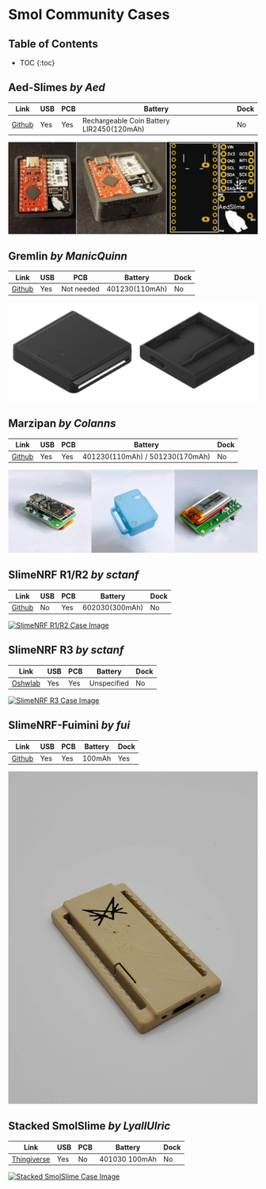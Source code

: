 # Smol Community Cases

## Table of Contents
* TOC
{:toc}

## Aed-Slimes *by Aed*

| Link                                          | USB | PCB | Battery                                   | Dock |
| --------------------------------------------- | --- | --- | ----------------------------------------- | ---- |
| [Github](https://github.com/Aed-1/Aed-Slimes) | Yes | Yes | Rechargeable Coin Battery LIR2450(120mAh) | No   |

[
<img src="https://raw.githubusercontent.com/Aed-1/Aed-Slimes/refs/heads/main/img/Aed-Slime.png"
    class="caseImage"
    alt="Aed-Slimes Case Image"/>
](https://github.com/Aed-1/Aed-Slimes)

## Gremlin *by ManicQuinn*


| Link                                                    | USB | PCB        | Battery        | Dock |
| ------------------------------------------------------- | --- | ---------- | -------------- | ---- |
| [Github](https://github.com/ManicQuinn/SlimeVR-Gremlin) | Yes | Not needed | 401230(110mAh) | No   |

[
<img src="https://raw.githubusercontent.com/ManicQuinn/SlimeVR-Gremlin/refs/heads/main/photos/GremlinTrackers.png"
    class="caseImage"
    alt="Gremlin Case Image"/>
](https://github.com/ManicQuinn/SlimeVR-Gremlin)

## Marzipan *by Colanns*

| Link                                           | USB | PCB | Battery                         | Dock |
| ---------------------------------------------- | --- | --- | ------------------------------- | ---- |
| [Github](https://github.com/colasama/Marzipan) | Yes | Yes | 401230(110mAh) / 501230(170mAh) | No   |

[
<img src="https://raw.githubusercontent.com/colasama/Marzipan/refs/heads/main/assets/sample.jpg"
    class="caseImage"
    alt="Marzipan Case Image"/>
](https://github.com/colasama/Marzipan)

## SlimeNRF R1/R2 *by sctanf*

| Link                                                         | USB | PCB | Battery        | Dock |
| ------------------------------------------------------------ | --- | --- | -------------- | ---- |
| [Github](https://github.com/SlimeVR/SlimeVR-Tracker-nRF-PCB) | No  | Yes | 602030(300mAh) | No   |

[
<img src="https://raw.githubusercontent.com/SlimeVR/SlimeVR-Tracker-nRF-PCB/refs/heads/main/images/DSC_0067.webp"
    class="caseImage"
    alt="SlimeNRF R1/R2 Case Image"/>
](https://github.com/SlimeVR/SlimeVR-Tracker-nRF-PCB)

## SlimeNRF R3 *by sctanf*

| Link                                            | USB | PCB | Battery     | Dock |
| ----------------------------------------------- | --- | --- | ----------- | ---- |
| [Oshwlab](https://oshwlab.com/sctanf/slimenrf3) | Yes | Yes | Unspecified | No   |

[
<img src="https://image.easyeda.com/pullimage/yqgxTM1PciHEAJCbQuXxcXNqxEJMzmkE2ujd4QaK.jpeg"
    class="caseImage"
    alt="SlimeNRF R3 Case Image"/>
](https://oshwlab.com/sctanf/slimenrf3)

## SlimeNRF-Fuimini *by fui*

| Link                                                 | USB | PCB | Battery | Dock |
| ---------------------------------------------------- | --- | --- | ------- | ---- |
| [Github](https://github.com/Zipra1/SlimeNRF-Fuimini) | Yes | Yes | 100mAh  | Yes  |

[
<img src="https://raw.githubusercontent.com/Zipra1/SlimeNRF-Fuimini/refs/heads/main/Tracker/Photos/Raw/iso.jpg"
    class="caseImage"
    alt="SlimeNRF-Fuimini Case Image"/>
](https://github.com/Zipra1/SlimeNRF-Fuimini)

## Stacked SmolSlime *by LyallUlric*

| Link                                                     | USB | PCB | Battery       | Dock |
| -------------------------------------------------------- | --- | --- | ------------- | ---- |
| [Thingiverse](https://www.thingiverse.com/thing:6941615) | Yes | No  | 401030 100mAh | No   |

[
<img src="https://cdn.thingiverse.com/assets/d4/ec/6a/83/0d/large_display_image_2025-02-20_171452292.png"
    class="caseImage"
    alt="Stacked SmolSlime Case Image"/>
](https://www.thingiverse.com/thing:6941615)
